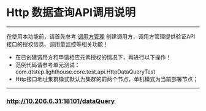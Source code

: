 # Http 数据查询API调用说明

----

在使用本功能前，请首先参考 [调用方管理](/web/11.md) 创建调用方，调用方管理提供验证API接口的授权信息、调用量监控等相关功能！

+ 在已创建调用方和申请相应元素授权的情况下，再进行以下操作！
+ 范例代码请参考单元测试：com.dtstep.lighthouse.core.test.api.HttpDataQueryTest
+ Http接口地址集群模式默认为集群的前两个节点，单机模式为当前部署节点；
----


### http://10.206.6.31:18101/dataQuery
